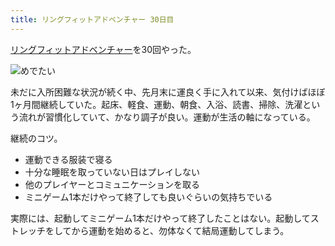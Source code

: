 ```yaml
---
title: リングフィットアドベンチャー 30日目
---
```


[リングフィットアドベンチャー](https://www.amazon.co.jp/dp/B07XV8VSZT)を30回やった。

![](https://i.imgur.com/b4mofsjh.jpg "めでたい")

未だに入所困難な状況が続く中、先月末に運良く手に入れて以来、気付けばほぼ1ヶ月間継続していた。起床、軽食、運動、朝食、入浴、読書、掃除、洗濯という流れが習慣化していて、かなり調子が良い。運動が生活の軸になっている。

継続のコツ。

- 運動できる服装で寝る
- 十分な睡眠を取っていない日はプレイしない
- 他のプレイヤーとコミュニケーションを取る
- ミニゲーム1本だけやって終了しても良いぐらいの気持ちでいる

実際には、起動してミニゲーム1本だけやって終了したことはない。起動してストレッチをしてから運動を始めると、勿体なくて結局運動してしまう。
